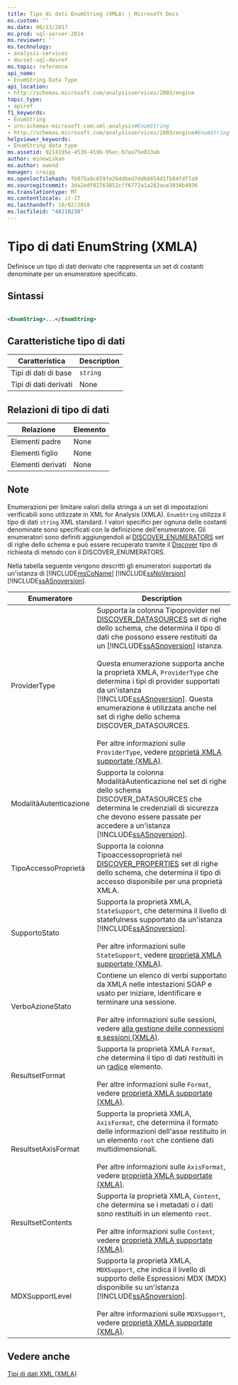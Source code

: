 ```yaml
---
title: Tipo di dati EnumString (XMLA) | Microsoft Docs
ms.custom: ''
ms.date: 06/13/2017
ms.prod: sql-server-2014
ms.reviewer: ''
ms.technology:
- analysis-services
- docset-sql-devref
ms.topic: reference
api_name:
- EnumString Data Type
api_location:
- http://schemas.microsoft.com/analysisservices/2003/engine
topic_type:
- apiref
f1_keywords:
- EnumString
- urn:schemas-microsoft-com:xml-analysis#EnumString
- http://schemas.microsoft.com/analysisservices/2003/engine#EnumString
helpviewer_keywords:
- EnumString data type
ms.assetid: 9214195e-4539-419b-95ec-b7aa75e033ab
author: minewiskan
ms.author: owend
manager: craigg
ms.openlocfilehash: fb075a8c659fe264dbed7dd68654d1fb84fdf7a9
ms.sourcegitcommit: 3da2edf82763852cff6772a1a282ace3034b4936
ms.translationtype: MT
ms.contentlocale: it-IT
ms.lasthandoff: 10/02/2018
ms.locfileid: "48210238"
---
```

# <a name="enumstring-data-type-xmla"></a>Tipo di dati EnumString (XMLA)
  Definisce un tipo di dati derivato che rappresenta un set di costanti denominate per un enumeratore specificato.  
  
## <a name="syntax"></a>Sintassi  
  
```xml  
  
<EnumString>...</EnumString>  
```  
  
## <a name="data-type-characteristics"></a>Caratteristiche tipo di dati  
  
|Caratteristica|Description|  
|--------------------|-----------------|  
|Tipi di dati di base|`string`|  
|Tipi di dati derivati|None|  
  
## <a name="data-type-relationships"></a>Relazioni di tipo di dati  
  
|Relazione|Elemento|  
|------------------|-------------|  
|Elementi padre|None|  
|Elementi figlio|None|  
|Elementi derivati|None|  
  
## <a name="remarks"></a>Note  
 Enumerazioni per limitare valori della stringa a un set di impostazioni verificabili sono utilizzate in XML for Analysis (XMLA). `EnumString` utilizza il tipo di dati `string` XML standard. I valori specifici per ognuna delle costanti denominate sono specificati con la definizione dell'enumeratore. Gli enumeratori sono definiti aggiungendoli al [DISCOVER_ENUMERATORS](../../schema-rowsets/xml/discover-enumerators-rowset.md) set di righe dello schema e può essere recuperato tramite il [Discover](../xml-elements-methods-discover.md) tipo di richiesta di metodo con il DISCOVER_ENUMERATORS.  
  
 Nella tabella seguente vengono descritti gli enumeratori supportati da un'istanza di [!INCLUDE[msCoName](../../../includes/msconame-md.md)] [!INCLUDE[ssNoVersion](../../../includes/ssnoversion-md.md)] [!INCLUDE[ssASnoversion](../../../includes/ssasnoversion-md.md)].  
  
|Enumeratore|Description|  
|----------------|-----------------|  
|ProviderType|Supporta la colonna Tipoprovider nel [DISCOVER_DATASOURCES](../../schema-rowsets/xml/discover-datasources-rowset.md) set di righe dello schema, che determina il tipo di dati che possono essere restituiti da un [!INCLUDE[ssASnoversion](../../../includes/ssasnoversion-md.md)] istanza.<br /><br /> Questa enumerazione supporta anche la proprietà XMLA, `ProviderType` che determina i tipi di provider supportati da un'istanza [!INCLUDE[ssASnoversion](../../../includes/ssasnoversion-md.md)]. Questa enumerazione è utilizzata anche nel set di righe dello schema DISCOVER_DATASOURCES.<br /><br /> Per altre informazioni sulle `ProviderType`, vedere [proprietà XMLA supportate &#40;XMLA&#41;](../xml-elements-properties/propertylist-element-supported-xmla-properties.md).|  
|ModalitàAutenticazione|Supporta la colonna ModalitàAutenticazione nel set di righe dello schema DISCOVER_DATASOURCES che determina le credenziali di sicurezza che devono essere passate per accedere a un'istanza [!INCLUDE[ssASnoversion](../../../includes/ssasnoversion-md.md)].|  
|TipoAccessoProprietà|Supporta la colonna Tipoaccessoproprietà nel [DISCOVER_PROPERTIES](../../schema-rowsets/xml/discover-properties-rowset.md) set di righe dello schema, che determina il tipo di accesso disponibile per una proprietà XMLA.|  
|SupportoStato|Supporta la proprietà XMLA, `StateSupport`, che determina il livello di statefulness supportato da un'istanza [!INCLUDE[ssASnoversion](../../../includes/ssasnoversion-md.md)].<br /><br /> Per altre informazioni sulle `StateSupport`, vedere [proprietà XMLA supportate &#40;XMLA&#41;](../xml-elements-properties/propertylist-element-supported-xmla-properties.md).|  
|VerboAzioneStato|Contiene un elenco di verbi supportato da XMLA nelle intestazioni SOAP e usato per iniziare, identificare e terminare una sessione.<br /><br /> Per altre informazioni sulle sessioni, vedere [alla gestione delle connessioni e sessioni &#40;XMLA&#41;](../../multidimensional-models-scripting-language-assl-xmla/managing-connections-and-sessions-xmla.md).|  
|ResultsetFormat|Supporta la proprietà XMLA `Format`, che determina il tipo di dati restituiti in un [radice](../xml-elements-properties/root-element-xmla.md) elemento.<br /><br /> Per altre informazioni sulle `Format`, vedere [proprietà XMLA supportate &#40;XMLA&#41;](../xml-elements-properties/propertylist-element-supported-xmla-properties.md).|  
|ResultsetAxisFormat|Supporta la proprietà XMLA, `AxisFormat`, che determina il formato delle informazioni dell'asse restituito in un elemento `root` che contiene dati multidimensionali.<br /><br /> Per altre informazioni sulle `AxisFormat`, vedere [proprietà XMLA supportate &#40;XMLA&#41;](../xml-elements-properties/propertylist-element-supported-xmla-properties.md).|  
|ResultsetContents|Supporta la proprietà XMLA, `Content`, che determina se i metadati o i dati sono restituiti in un elemento `root`.<br /><br /> Per altre informazioni sulle `Content`, vedere [proprietà XMLA supportate &#40;XMLA&#41;](../xml-elements-properties/propertylist-element-supported-xmla-properties.md).|  
|MDXSupportLevel|Supporta la proprietà XMLA, `MDXSupport`, che indica il livello di supporto delle Espressioni MDX (MDX) disponibile su un'istanza [!INCLUDE[ssASnoversion](../../../includes/ssasnoversion-md.md)].<br /><br /> Per altre informazioni sulle `MDXSupport`, vedere [proprietà XMLA supportate &#40;XMLA&#41;](../xml-elements-properties/propertylist-element-supported-xmla-properties.md).|  
  
## <a name="see-also"></a>Vedere anche  
 [Tipi di dati XML &#40;XMLA&#41;](xml-data-types-xmla.md)  
  
  
